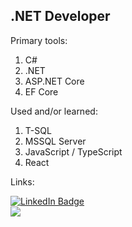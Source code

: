 ## .NET Developer

Primary tools:
1. C#
2. .NET
3. ASP.NET Core
4. EF Core

Used and/or learned:
1. T-SQL
2. MSSQL Server
3. JavaScript / TypeScript
4. React

Links:

<div id="badges" style="">
    <a href="https://www.linkedin.com/in/bogdan-pavlov-43a6bb201/">
        <img src="https://img.shields.io/badge/LinkedIn-blue?style=for-the-badge&logo=linkedin&logoColor=white" 
        alt="LinkedIn Badge"/>  
    </a>
    <br/>
    <a href="https://www.codewars.com/users/ddgbdn">
        <img src="https://www.codewars.com/users/ddgbdn/badges/small">
    </a>
</div>

